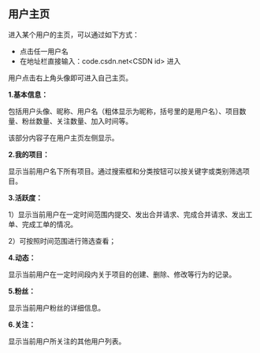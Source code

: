 ## 用户主页

进入某个用户的主页，可以通过如下方式：
- 点击任一用户名
- 在地址栏直接输入：code.csdn.net\<CSDN id> 进入

用户点击右上角头像即可进入自己主页。

**1.基本信息：**

包括用户头像、昵称、用户名（粗体显示为昵称，括号里的是用户名）、项目数量、粉丝数量、关注数量、加入时间等。

该部分内容子在用户主页左侧显示。

**2.我的项目：**

显示当前用户名下所有项目。通过搜索框和分类按钮可以按关键字或类别筛选项目。

**3.活跃度：**

1）显示当前用户在一定时间范围内提交、发出合并请求、完成合并请求、发出工单、完成工单的情况。

2）可按照时间范围进行筛选查看；


**4.动态：**

显示当前用户在一定时间段内关于项目的创建、删除、修改等行为的记录。

**5.粉丝：**

显示当前用户粉丝的详细信息。

**6.关注：**

显示当前用户所关注的其他用户列表。

